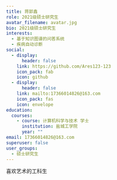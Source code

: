 ```yaml
---
title: 蒋郭鑫
role: 2021级硕士研究生
avatar_filename: avatar.jpg
bio: 2021级硕士研究生
interests:
  - 基于知识图谱的问答系统
  - 疾病自动诊断
social:
  - display:
      header: false
    link: https://github.com/Ares123-123
    icon_pack: fab
    icon: github
  - display:
      header: false
    link: mailto:17366014826@163.com
    icon_pack: fas
    icon: envelope
education:
  courses:
    - course: 计算机科学与技术 学士
      institution: 盐城工学院
      year: ""
email: 17366014826@163.com
superuser: false
user_groups:
  - 硕士研究生
---
```

喜欢艺术的工科生
